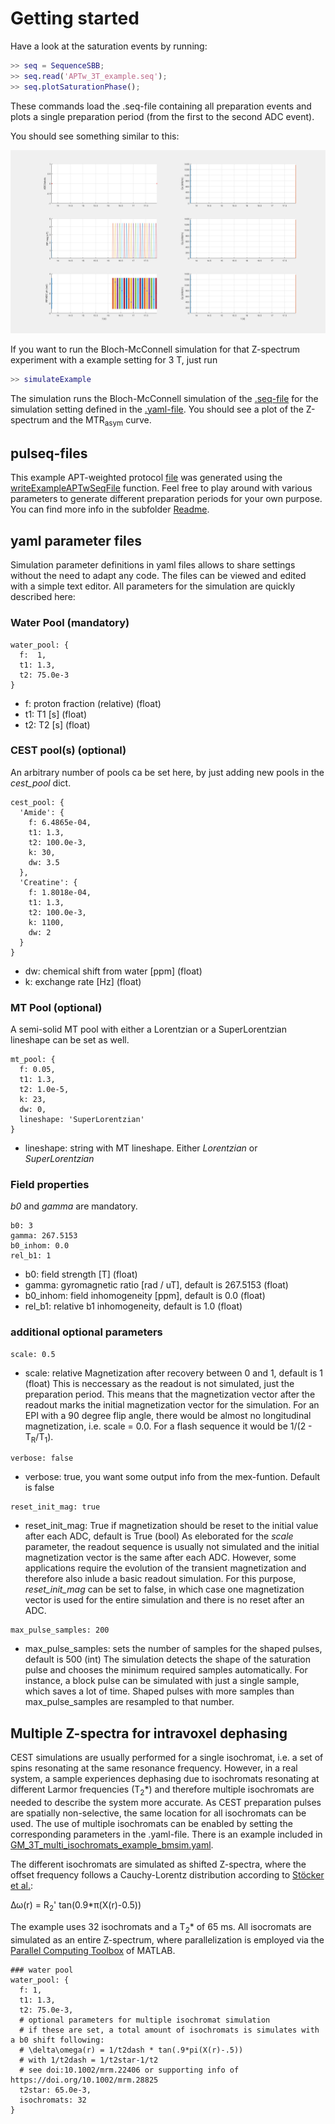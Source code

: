 # Getting started
Have a look at the saturation events by running:
```Matlab
>> seq = SequenceSBB;
>> seq.read('APTw_3T_example.seq');
>> seq.plotSaturationPhase();
```

These commands load the .seq-file containing all preparation events and plots a single preparation period (from the first to the second ADC event).

You should see something similar to this:

![APTw_3T_example](APTw_3T_example.png)

If you want to run the Bloch-McConnell simulation for that Z-spectrum experiment with a example setting for 3 T, just run
```Matlab
>> simulateExample
```

The simulation runs the Bloch-McConnell simulation of the [.seq-file](APTw_3T_example.seq) for the simulation setting defined in the [.yaml-file](GM_3T_example_bmsim.yaml). You should see a plot of the Z-spectrum and the MTR<sub>asym</sub> curve.

## pulseq-files

This example APT-weighted protocol [file](APTw_3T_example.seq) was generated using the [writeExampleAPTwSeqFile](../seq-generation/writeExampleAPTwSeqFile.m) function. Feel free to play around with various parameters to generate different preparation periods for your own purpose. You can find more info in the subfolder [Readme](../seq-generation/Readme.md).


## yaml parameter files
Simulation parameter definitions in yaml files allows to share settings without the need to adapt any code. The files can be viewed and edited with a simple text editor. All parameters for the simulation are quickly described here:

### Water Pool (mandatory)  
```
water_pool: {
  f:  1,
  t1: 1.3,
  t2: 75.0e-3
}
```
* f: proton fraction (relative) (float)
* t1: T1 [s] (float)
* t2: T2 [s] (float)

### CEST pool(s) (optional)
An arbitrary number of pools ca be set here, by just adding new pools in the *cest_pool* dict. 
```
cest_pool: {
  'Amide': {
    f: 6.4865e-04,
    t1: 1.3,
    t2: 100.0e-3,
    k: 30,
    dw: 3.5
  },
  'Creatine': {
    f: 1.8018e-04,
    t1: 1.3,
    t2: 100.0e-3,
    k: 1100,
    dw: 2
  }
}
```
* dw: chemical shift from water [ppm] (float)
* k: exchange rate [Hz] (float)

### MT Pool (optional)

A semi-solid MT pool with either a Lorentzian or a SuperLorentzian lineshape can be set as well. 

```
mt_pool: {
  f: 0.05,
  t1: 1.3,
  t2: 1.0e-5,
  k: 23,
  dw: 0,
  lineshape: 'SuperLorentzian'
}
```
* lineshape: string with MT lineshape. Either *Lorentzian* or *SuperLorentzian*


### Field properties 
*b0* and *gamma* are mandatory.
```
b0: 3
gamma: 267.5153
b0_inhom: 0.0
rel_b1: 1
```
* b0: field strength [T] (float)
* gamma: gyromagnetic ratio [rad / uT], default is 267.5153 (float)
* b0_inhom: field inhomogeneity [ppm], default is 0.0 (float)
* rel_b1: relative b1 inhomogeneity, default is 1.0 (float)


### additional optional parameters

```
scale: 0.5
```
* scale: relative Magnetization after recovery between 0 and 1, default is 1 (float)
This is neccessary as the readout is not simulated, just the preparation period. This means that the magnetization vector after the readout marks the initial magnetization vector for the simulation. For an EPI with a 90 degree flip angle, there would be almost no longitudinal magnetization, i.e. scale = 0.0. For a flash sequence it would be 1/(2 - T<sub>R</sub>/T<sub>1</sub>).

```
verbose: false
```
* verbose: true, you want some output info from the mex-funtion. Default is false

```
reset_init_mag: true
```
* reset_init_mag: True if magnetization should be reset to the initial value after each ADC, default is True (bool)
As eleborated for the *scale* parameter, the readout sequence is usually not simulated and the initial magnetization vector is the same after each ADC. However, some applications require the evolution of the transient magnetization and therefore also inlude a basic readout simulation. For this purpose, *reset_init_mag* can be set to false, in which case one magnetization vector is used for the entire simulation and there is no reset after an ADC. 

```
max_pulse_samples: 200
```
* max_pulse_samples: sets the number of samples for the shaped pulses, default is 500 (int)
The simulation detects the shape of the saturation pulse and chooses the minimum required samples automatically. For instance, a block pulse can be simulated with just a single sample, which saves a lot of time. Shaped pulses with more samples than max_pulse_samples are resampled to that number.

## Multiple Z-spectra for intravoxel dephasing
CEST simulations are usually performed for a single isochromat, i.e. a set of spins resonating at the same resonance frequency. However, in a real system, a sample experiences dephasing due to isochromats resonating at different Larmor frequencies (T<sub>2</sub>*) and therefore multiple isochromats are needed to describe the system more accurate. As CEST preparation pulses are spatially non-selective, the same location for all isochromats can be used. The use of multiple isochromats can be enabled by setting the corresponding parameters in the .yaml-file. There is an example included in [GM_3T_multi_isochromats_example_bmsim.yaml](GM_3T_multi_isochromats_example_bmsim.yaml). 

The different isochromats are simulated as shifted Z-spectra, where the offset frequency follows a Cauchy-Lorentz distribution according to [Stöcker et al.](https://doi.org/10.1002/mrm.22406):

Δω(r) = R<sub>2</sub>' tan(0.9*π(X(r)-0.5))

The example uses 32 isochromats and a T<sub>2</sub>* of 65 ms. All isocromats are simulated as an entire Z-spectrum, where parallelization is employed via the [Parallel Computing Toolbox](https://de.mathworks.com/help/parallel-computing/spmd.html) of MATLAB.
```
### water pool
water_pool: {
  f: 1,
  t1: 1.3,
  t2: 75.0e-3,
  # optional parameters for multiple isochromat simulation
  # if these are set, a total amount of isochromats is simulates with a b0 shift following:
  # \delta\omega(r) = 1/t2dash * tan(.9*pi(X(r)-.5))
  # with 1/t2dash = 1/t2star-1/t2
  # see doi:10.1002/mrm.22406 or supporting info of https://doi.org/10.1002/mrm.28825 
  t2star: 65.0e-3,
  isochromats: 32
}
```
